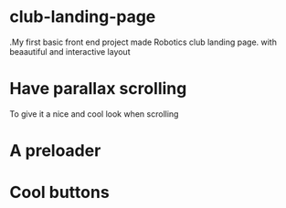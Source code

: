 # club-landing-page
.My first basic front end project
made Robotics club landing page.
with beaautiful and interactive layout
#  Have parallax scrolling 
To give it a nice and cool look when scrolling
# A preloader
# Cool buttons
